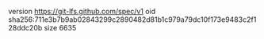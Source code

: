 version https://git-lfs.github.com/spec/v1
oid sha256:711e3b7b9ab02843299c2890482d81b1c979a79dc10f173e9483c2f128ddc20b
size 6635
